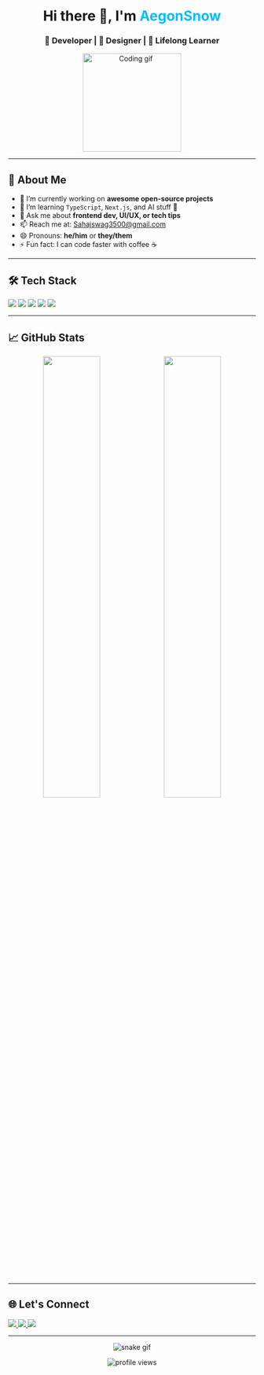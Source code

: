 <!-- GitHub Profile README -->

<h1 align="center">Hi there 👋, I'm <span style="color:#00BFFF;">AegonSnow</span></h1>
<h3 align="center">🚀 Developer | 🎨 Designer | 🧠 Lifelong Learner</h3>

<p align="center">
  <img src="https://media.giphy.com/media/L8K62iTDkzGX6/giphy.gif" width="200" alt="Coding gif" />
</p>

---

<h2>💫 About Me</h2>

<ul>
  <li>🔭 I’m currently working on <strong>awesome open-source projects</strong></li>
  <li>🌱 I’m learning <code>TypeScript</code>, <code>Next.js</code>, and AI stuff 🤖</li>
  <li>💬 Ask me about <strong>frontend dev, UI/UX, or tech tips</strong></li>
  <li>📫 Reach me at: <a href="mailto:youremail@example.com">Sahajswag3500@gmail.com</a></li>
  <li>😄 Pronouns: <strong>he/him</strong> or <strong>they/them</strong></li>
  <li>⚡ Fun fact: I can code faster with coffee ☕️</li>
</ul>

---

<h2>🛠️ Tech Stack</h2>

<p>
  <img src="https://img.shields.io/badge/Code-JavaScript-informational?style=flat&logo=javascript&logoColor=white&color=F7DF1E" />
  <img src="https://img.shields.io/badge/Code-HTML5-informational?style=flat&logo=html5&logoColor=white&color=E34F26" />
  <img src="https://img.shields.io/badge/Code-CSS3-informational?style=flat&logo=css3&logoColor=white&color=1572B6" />
  <img src="https://img.shields.io/badge/Tools-Git-informational?style=flat&logo=git&logoColor=white&color=F05032" />
  <img src="https://img.shields.io/badge/Tools-VSCode-informational?style=flat&logo=visual-studio-code&logoColor=white&color=007ACC" />
</p>

---

<h2>📈 GitHub Stats</h2>

<p align="center">
  <img src="https://github-readme-stats.vercel.app/api?username=AegonSnowX&show_icons=true&theme=radical" width="48%" />
  <img src="https://github-readme-streak-stats.herokuapp.com/?user=AegonSnowX&theme=radical" width="48%" />
</p>

---

<h2>🌐 Let's Connect</h2>

<p>
  <a href="https://linkedin.com/in/yourname" target="_blank">
    <img src="https://img.shields.io/badge/LinkedIn-blue?style=flat&logo=linkedin&logoColor=white" />
  </a>
  <a href="https://twitter.com/yourhandle" target="_blank">
    <img src="https://img.shields.io/badge/Twitter-black?style=flat&logo=twitter&logoColor=white" />
  </a>
  <a href="https://yourportfolio.com" target="_blank">
    <img src="https://img.shields.io/badge/Portfolio-grey?style=flat&logo=google-chrome&logoColor=white" />
  </a>
  <a href="mailto:Sahajswag3500@gmail.com>
    <img src="https://img.shields.io/badge/Email-red?style=flat&logo=gmail&logoColor=white" />
  </a>
</p>

---

<p align="center">
  <img src="https://raw.githubusercontent.com/yourusername/yourusername/output/github-contribution-grid-snake.svg" alt="snake gif" />
</p>

<p align="center">
  <img src="https://komarev.com/ghpvc/?username=yourusername&label=Profile%20views&color=0e75b6&style=flat" alt="profile views" />
</p>
